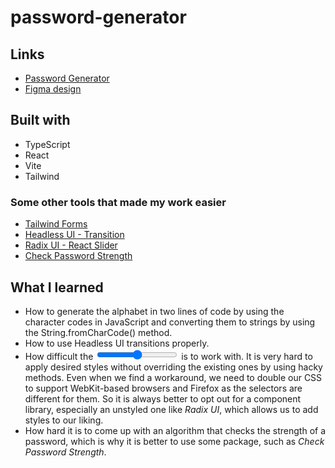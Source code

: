 # password-generator

## Links

- [Password Generator](https://www.google.com)
- [Figma design](https://www.figma.com/file/1JXhYfUmhlItCKLzxbeBIG/Password-Generator-Public)

## Built with

- TypeScript
- React
- Vite
- Tailwind

### Some other tools that made my work easier

- [Tailwind Forms](https://github.com/tailwindlabs/tailwindcss-forms)
- [Headless UI - Transition](https://headlessui.com/react/transition)
- [Radix UI - React Slider](https://www.radix-ui.com/docs/primitives/components/slider)
- [Check Password Strength](https://www.npmjs.com/package/check-password-strength)

## What I learned

- How to generate the alphabet in two lines of code by using the character codes in JavaScript and converting them to strings by using the String.fromCharCode() method.
- How to use Headless UI transitions properly.
- How difficult the *<input type="range">* is to work with. It is very hard to apply desired styles without overriding the existing ones by using hacky methods. Even when we find a workaround, we need to double our CSS to support WebKit-based browsers and Firefox as the selectors are different for them. So it is always better to opt out for a component library, especially an unstyled one like *Radix UI*, which allows us to add styles to our liking.
- How hard it is to come up with an algorithm that checks the strength of a password, which is why it is better to use some package, such as *Check Password Strength*.
